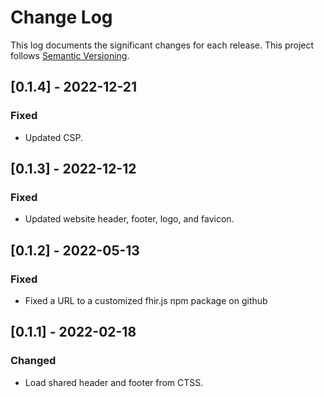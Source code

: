 # Change Log

This log documents the significant changes for each release.
This project follows [Semantic Versioning](http://semver.org/).

## [0.1.4] - 2022-12-21
### Fixed
- Updated CSP.

## [0.1.3] - 2022-12-12
### Fixed
- Updated website header, footer, logo, and favicon.

## [0.1.2] - 2022-05-13
### Fixed
- Fixed a URL to a customized fhir.js npm package on github

## [0.1.1] - 2022-02-18
### Changed
- Load shared header and footer from CTSS.
